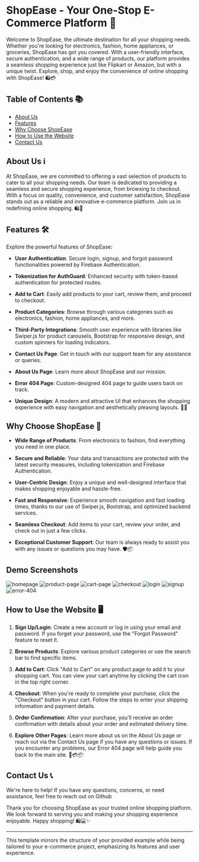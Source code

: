 # ShopEase - Your One-Stop E-Commerce Platform 🛒

Welcome to ShopEase, the ultimate destination for all your shopping needs. Whether you're looking for electronics, fashion, home appliances, or groceries, ShopEase has got you covered. With a user-friendly interface, secure authentication, and a wide range of products, our platform provides a seamless shopping experience just like Flipkart or Amazon, but with a unique twist. Explore, shop, and enjoy the convenience of online shopping with ShopEase! 🛍️💳

## Table of Contents 📚

- [About Us](#about-us)
- [Features](#features)
- [Why Choose ShopEase](#why-choose-shopease)
- [How to Use the Website](#how-to-use-the-website)
- [Contact Us](#contact-us)

## About Us ℹ️

At ShopEase, we are committed to offering a vast selection of products to cater to all your shopping needs. Our team is dedicated to providing a seamless and secure shopping experience, from browsing to checkout. With a focus on quality, convenience, and customer satisfaction, ShopEase stands out as a reliable and innovative e-commerce platform. Join us in redefining online shopping. 🛍️🚀

## Features 🛠️

Explore the powerful features of ShopEase:

- **User Authentication**: Secure login, signup, and forgot password functionalities powered by Firebase Authentication.

- **Tokenization for AuthGuard**: Enhanced security with token-based authentication for protected routes.

- **Add to Cart**: Easily add products to your cart, review them, and proceed to checkout.

- **Product Categories**: Browse through various categories such as electronics, fashion, home appliances, and more.

- **Third-Party Integrations**: Smooth user experience with libraries like Swiper.js for product carousels, Bootstrap for responsive design, and custom spinners for loading indicators.

- **Contact Us Page**: Get in touch with our support team for any assistance or queries.

- **About Us Page**: Learn more about ShopEase and our mission.

- **Error 404 Page**: Custom-designed 404 page to guide users back on track.

- **Unique Design**: A modern and attractive UI that enhances the shopping experience with easy navigation and aesthetically pleasing layouts. 🎨✨

## Why Choose ShopEase 🌟

- **Wide Range of Products**: From electronics to fashion, find everything you need in one place.

- **Secure and Reliable**: Your data and transactions are protected with the latest security measures, including tokenization and Firebase Authentication.

- **User-Centric Design**: Enjoy a unique and well-designed interface that makes shopping enjoyable and hassle-free.

- **Fast and Responsive**: Experience smooth navigation and fast loading times, thanks to our use of Swiper.js, Bootstrap, and optimized backend services.

- **Seamless Checkout**: Add items to your cart, review your order, and check out in just a few clicks.

- **Exceptional Customer Support**: Our team is always ready to assist you with any issues or questions you may have. 🛡️📦

## Demo Screenshots

![homepage](https://example.com/screenshot1)
![product-page](https://example.com/screenshot2)
![cart-page](https://example.com/screenshot3)
![checkout](https://example.com/screenshot4)
![login](https://example.com/screenshot5)
![signup](https://example.com/screenshot6)
![error-404](https://example.com/screenshot7)

## How to Use the Website 🖥️

1. **Sign Up/Login**: Create a new account or log in using your email and password. If you forget your password, use the "Forgot Password" feature to reset it.

2. **Browse Products**: Explore various product categories or use the search bar to find specific items.

3. **Add to Cart**: Click "Add to Cart" on any product page to add it to your shopping cart. You can view your cart anytime by clicking the cart icon in the top right corner.

4. **Checkout**: When you're ready to complete your purchase, click the "Checkout" button in your cart. Follow the steps to enter your shipping information and payment details.

5. **Order Confirmation**: After your purchase, you'll receive an order confirmation with details about your order and estimated delivery time.

6. **Explore Other Pages**: Learn more about us on the About Us page or reach out via the Contact Us page if you have any questions or issues. If you encounter any problems, our Error 404 page will help guide you back to the main site. 🛒💳📦

## Contact Us 📞

We're here to help! If you have any questions, concerns, or need assistance, feel free to reach out on Github

Thank you for choosing ShopEase as your trusted online shopping platform. We look forward to serving you and making your shopping experience enjoyable. Happy shopping! 🛍️💻✨

---

This template mirrors the structure of your provided example while being tailored to your e-commerce project, emphasizing its features and user experience.
